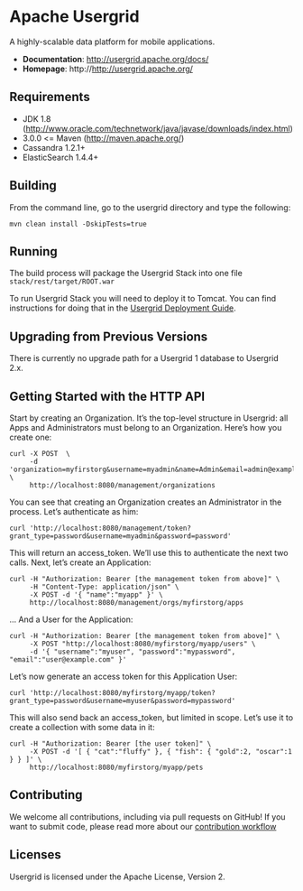 # Apache Usergrid

A highly-scalable data platform for mobile applications.

* **Documentation**: http://usergrid.apache.org/docs/
* **Homepage**: http://http://usergrid.apache.org/


## Requirements

* JDK 1.8 (http://www.oracle.com/technetwork/java/javase/downloads/index.html)
* 3.0.0 <= Maven (http://maven.apache.org/)
* Cassandra 1.2.1+
* ElasticSearch 1.4.4+


## Building

From the command line, go to the usergrid directory and type the following:

    mvn clean install -DskipTests=true

## Running

The build process will package the Usergrid Stack into one file `stack/rest/target/ROOT.war`

To run Usergrid Stack you will need to deploy it to Tomcat. You can find instructions for
doing that in the [Usergrid Deployment Guide](http://usergrid.apache.org/docs/installation/deployment-guide.html).


## Upgrading from Previous Versions

There is currently no upgrade path for a Usergrid 1 database to Usergrid 2.x.


## Getting Started with the HTTP API

Start by creating an Organization. It’s the top-level structure in Usergrid:
all Apps and Administrators must belong to an Organization. Here’s how you create one:

    curl -X POST  \
         -d 'organization=myfirstorg&username=myadmin&name=Admin&email=admin@example.com&password=password' \
         http://localhost:8080/management/organizations

You can see that creating an Organization creates an Administrator in the process. Let’s authenticate as him:

    curl 'http://localhost:8080/management/token?grant_type=password&username=myadmin&password=password'

This will return an access\_token. We’ll use this to authenticate the next two calls.
Next, let’s create an Application:

    curl -H "Authorization: Bearer [the management token from above]" \
         -H "Content-Type: application/json" \
         -X POST -d '{ "name":"myapp" }' \
         http://localhost:8080/management/orgs/myfirstorg/apps

… And a User for the Application:

    curl -H "Authorization: Bearer [the management token from above]" \
         -X POST "http://localhost:8080/myfirstorg/myapp/users" \
         -d '{ "username":"myuser", "password":"mypassword", "email":"user@example.com" }'

Let’s now generate an access token for this Application User:

    curl 'http://localhost:8080/myfirstorg/myapp/token?grant_type=password&username=myuser&password=mypassword'

This will also send back an access\_token, but limited in scope.
Let’s use it to create a collection with some data in it:

    curl -H "Authorization: Bearer [the user token]" \
         -X POST -d '[ { "cat":"fluffy" }, { "fish": { "gold":2, "oscar":1 } } ]' \
         http://localhost:8080/myfirstorg/myapp/pets

## Contributing

We welcome all contributions, including via pull requests on GitHub! If you want to submit code, please read more about our [contribution workflow](https://cwiki.apache.org/confluence/display/usergrid/GitHub+Based+Contribution+Workflow)


## Licenses

Usergrid is licensed under the Apache License, Version 2.
